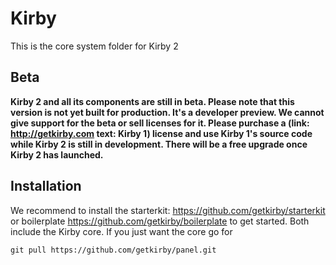 # Kirby

This is the core system folder for Kirby 2

## Beta

**Kirby 2 and all its components are still in beta. Please note that this version is not yet built for production. It's a developer preview. We cannot give support for the beta or sell licenses for it. Please purchase a (link: http://getkirby.com text: Kirby 1) license and use Kirby 1's source code while Kirby 2 is still in development. There will be a free upgrade once Kirby 2 has launched.**

## Installation

We recommend to install the starterkit: https://github.com/getkirby/starterkit or boilerplate https://github.com/getkirby/boilerplate to get started. Both include the Kirby core. If you just want the core go for

````
git pull https://github.com/getkirby/panel.git
````